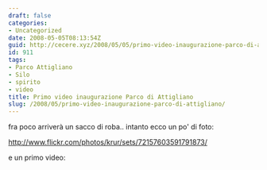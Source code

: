 ```yaml
---
draft: false
categories:
- Uncategorized
date: 2008-05-05T08:13:54Z
guid: http://cecere.xyz/2008/05/05/primo-video-inaugurazione-parco-di-attigliano/
id: 911
tags:
- Parco Attigliano
- Silo
- spirito
- video
title: Primo video inaugurazione Parco di Attigliano
slug: /2008/05/primo-video-inaugurazione-parco-di-attigliano/
---
```


fra poco arriverà un sacco di roba.. intanto ecco un po' di foto:
  
<http://www.flickr.com/photos/krur/sets/72157603591791873/>

e un primo video:
